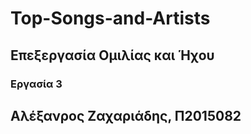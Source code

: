 # Top-Songs-and-Artists

## Επεξεργασία Ομιλίας και Ήχου
### Εργασία 3

## Αλέξανρος Ζαχαριάδης, Π2015082
